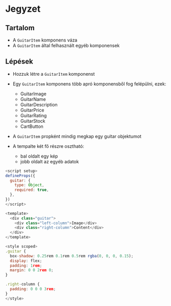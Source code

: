 # Jegyzet

## Tartalom

- A `GuitarItem` komponens váza
- A `GuitarItem` által felhasznált egyéb komponensek

## Lépések

- Hozzuk létre a `GuitarItem` komponenst
- Egy `GuitarItem` komponens több apró komponensből fog felépülni, ezek:

  - GuitarImage
  - GuitarName
  - GuitarDescription
  - GuitarPrice
  - GuitarRating
  - GuitarStock
  - CartButton

- A `GuitarItem` propként mindig megkap egy guitar objektumot
- A tempalte két fő részre osztható:
  - bal oldalt egy kép
  - jobb oldalt az egyéb adatok

```js
<script setup>
defineProps({
  guitar: {
    type: Object,
    required: true,
  },
})
</script>

<template>
  <div class="guitar">
    <div class="left-column">Image</div>
    <div class="right-column">Content</div>
  </div>
</template>

<style scoped>
.guitar {
  box-shadow: 0.25rem 0.1rem 0.5rem rgba(0, 0, 0, 0.15);
  display: flex;
  padding: 1rem;
  margin: 0 0 2rem 0;
}

.right-column {
  padding: 0 0 0 3rem;
}
</style>

```
